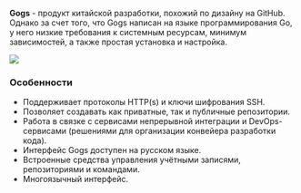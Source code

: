 **Gogs** - продукт китайской разработки, похожий по дизайну на GitHub. Однако за счет того, что Gogs написан на языке программирования Go, у него низкие требования к системным ресурсам, минимум зависимостей, а также простая установка и настройка.

![](https://ucarecdn.com/fc8beee4-3996-4a55-a1e9-1bb5f935a259/)

### Особенности

- Поддерживает протоколы HTTP(s) и ключи шифрования SSH.
- Позволяет создавать как приватные, так и публичные репозитории.
- Работа в связке с сервисами непрерывной интеграции и DevOps-сервисами (решениями для организации конвейера разработки кода).
- Интерфейс Gogs доступен на русском языке.
- Встроенные средства управления учётными записями, репозиториями и командами.
- Многоязычный интерфейс.